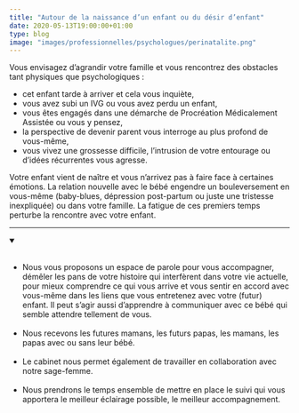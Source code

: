 ```yaml
---
title: "Autour de la naissance d’un enfant ou du désir d’enfant"
date: 2020-05-13T19:00:00+01:00
type: blog
image: "images/professionnelles/psychologues/perinatalite.png"
---
```


Vous envisagez d’agrandir votre famille et vous rencontrez des obstacles tant physiques que psychologiques :

<!--more -->

- cet enfant tarde à arriver et cela vous inquiète,
- vous avez subi un IVG ou vous avez perdu un enfant,
- vous êtes engagés dans une démarche de Procréation Médicalement Assistée ou vous y pensez,
- la perspective de devenir parent vous interroge au plus profond de vous-même,
- vous vivez une grossesse difficile, l’intrusion de votre entourage ou d’idées récurrentes vous agresse.

Votre enfant vient de naître et vous n’arrivez pas à faire face à certaines émotions. La relation nouvelle avec le bébé engendre un bouleversement en vous-même (baby-blues, dépression post-partum ou juste une tristesse inexpliquée) ou dans votre famille. La fatigue de ces premiers temps perturbe la rencontre avec votre enfant.

---------------------

<details class="admonition question" open>
    <summary class="admonition-title"></summary>
    <br>
    <ul>
        <li>
            Nous vous proposons un espace de parole  pour vous accompagner, démêler les pans de votre histoire qui interfèrent dans votre vie actuelle, pour mieux comprendre ce qui vous arrive et vous sentir en accord avec vous-même dans les liens que vous entretenez avec votre (futur) enfant.  Il peut s’agir aussi d’apprendre à communiquer avec ce bébé qui semble attendre tellement de vous.
        </li>
        <br>
        <li>
            Nous recevons les futures mamans, les futurs papas, les mamans, les papas avec ou sans leur bébé.
        </li>
        <br>
        <li>
            Le cabinet nous permet également de travailler en collaboration avec notre sage-femme.
        </li>
        <br>
        <li>
            Nous prendrons le temps ensemble de mettre en place le suivi qui vous apportera le meilleur éclairage possible, le meilleur accompagnement.
        </li>
    </ul>
</details>
